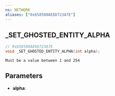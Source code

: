 ```yaml
---
ns: NETWORK
aliases: ["0x658500AE6D723A7E"]
---
```

## _SET_GHOSTED_ENTITY_ALPHA

```c
// 0x658500AE6D723A7E
void _SET_GHOSTED_ENTITY_ALPHA(int alpha);
```

```
Must be a value between 1 and 254
```

## Parameters
* **alpha**: 


